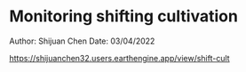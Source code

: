 # Monitoring shifting cultivation

Author: Shijuan Chen
Date: 03/04/2022

https://shijuanchen32.users.earthengine.app/view/shift-cult
